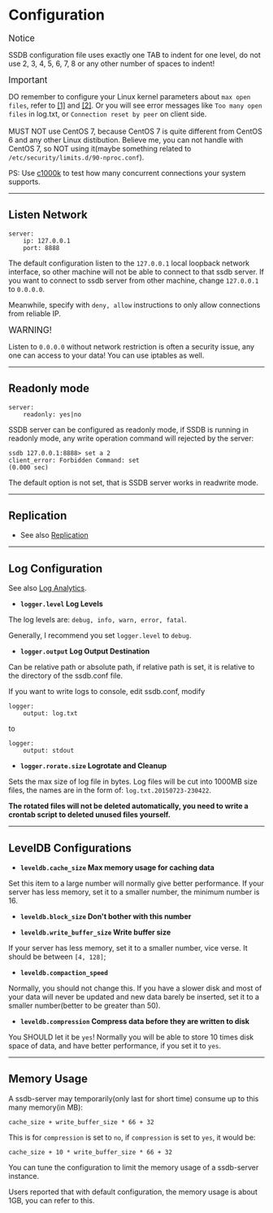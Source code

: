 # Configuration

<span class="label label-info" style="font-size: 120%;">Notice</span>
<div class="alert alert-info">
    SSDB configuration file uses exactly one TAB to indent for one level, do not use 2, 3, 4, 5, 6, 7, 8 or any other number of spaces to indent!
</div>

<span class="label label-warning" style="font-size: 120%;">Important</span>
<div class="alert alert-danger">
	DO remember to configure your Linux kernel parameters about <code>max open files</code>, refer to <a href="http://www.cyberciti.biz/faq/linux-increase-the-maximum-number-of-open-files/">[1]</a> and <a href="http://www.lognormal.com/blog/2012/09/27/linux-tcpip-tuning/">[2]</a>. Or you will see error messages like <code>Too many open files</code> in log.txt, or <code>Connection reset by peer</code> on client side.
	<br/><br/>
	MUST NOT use CentOS 7, because CentOS 7 is quite different from CentOS 6 and any other Linux distibution. Believe me, you can not handle with CentOS 7, so NOT using it(maybe something related to <code>/etc/security/limits.d/90-nproc.conf</code>).
</div>

PS: Use [c1000k](https://github.com/ideawu/c1000k) to test how many concurrent connections your system supports.

---

## Listen Network

	server:
    	ip: 127.0.0.1
    	port: 8888

The default configuration listen to the `127.0.0.1` local loopback network interface, so other machine will not be able to connect to that ssdb server. If you want to connect to ssdb server from other machine, change `127.0.0.1` to `0.0.0.0`.

Meanwhile, specify with `deny, allow` instructions to only allow connections from reliable IP.

<span class="label label-danger" style="font-size: 120%;">WARNING!</span>
<div class="alert alert-danger">
    Listen to <code>0.0.0.0</code> without network restriction is often a security issue, any one can access to your data! You can use iptables as well.
</div>

---

## Readonly mode

	server:
    	readonly: yes|no

SSDB server can be configured as readonly mode, if SSDB is running in readonly mode, any write operation command will rejected by the server:

	ssdb 127.0.0.1:8888> set a 2
	client_error: Forbidden Command: set
	(0.000 sec)

The default option is not set, that is SSDB server works in readwrite mode.

---

## Replication

* See also [Replication](./replication.html)

---

## Log Configuration

See also [Log Analytics](./logs.html).

* __`logger.level` Log Levels__

The log levels are: `debug, info, warn, error, fatal`.

Generally, I recommend you set `logger.level` to `debug`.

* __`logger.output` Log Output Destination__

Can be relative path or absolute path, if relative path is set, it is relative to the directory of the ssdb.conf file.

If you want to write logs to console, edit ssdb.conf, modify

	logger:
		output: log.txt

to

	logger:
		output: stdout


* __`logger.rorate.size` Logrotate and Cleanup__

Sets the max size of log file in bytes. Log files will be cut into 1000MB size files, the names are in the form of: `log.txt.20150723-230422`.

__The rotated files will not be deleted automatically, you need to write a crontab script to deleted unused files yourself.__


---

## LevelDB Configurations

* __`leveldb.cache_size` Max memory usage for caching data__

Set this item to a large number will normally give better performance. If your server has less memory, set it to a smaller number, the minimum number is 16.

* __`leveldb.block_size` Don't bother with this number__

* __`leveldb.write_buffer_size` Write buffer size__

If your server has less memory, set it to a smaller number, vice verse. It should be between `[4, 128]`;

* __`leveldb.compaction_speed`__

Normally, you should not change this. If you have a slower disk and most of your data will never be updated and new data barely be inserted, set it to a smaller number(better to be greater than 50).

* __`leveldb.compression` Compress data before they are written to disk__

You SHOULD let it be `yes`! Normally you will be able to store 10 times disk space of data, and have better performance, if you set it to `yes`.


---


## Memory Usage

A ssdb-server may temporarily(only last for short time) consume up to this many memory(in MB):

	cache_size + write_buffer_size * 66 + 32

This is for `compression` is set to `no`, if `compression` is set to `yes`, it would be:

	cache_size + 10 * write_buffer_size * 66 + 32

You can tune the configuration to limit the memory usage of a ssdb-server instance.

Users reported that with default configuration, the memory usage is about 1GB, you can refer to this.

